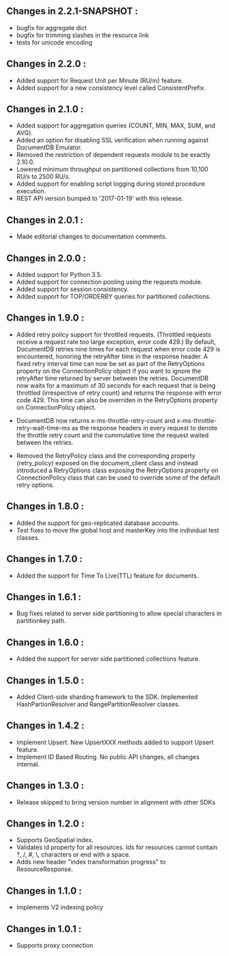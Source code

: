 ## Changes in 2.2.1-SNAPSHOT : ##

- bugfix for aggregate dict
- bugfix for trimming slashes in the resource link
- tests for unicode encoding

## Changes in 2.2.0 : ##

- Added support for Request Unit per Minute (RU/m) feature.
- Added support for a new consistency level called ConsistentPrefix.

## Changes in 2.1.0 : ##

- Added support for aggregation queries (COUNT, MIN, MAX, SUM, and AVG).
- Added an option for disabling SSL verification when running against DocumentDB Emulator.
- Removed the restriction of dependent requests module to be exactly 2.10.0.
- Lowered minimum throughput on partitioned collections from 10,100 RU/s to 2500 RU/s.
- Added support for enabling script logging during stored procedure execution.
- REST API version bumped to '2017-01-19' with this release.

## Changes in 2.0.1 : ##

- Made editorial changes to documentation comments.

## Changes in 2.0.0 : ##

- Added support for Python 3.5.
- Added support for connection pooling using the requests module.
- Added support for session consistency.
- Added support for TOP/ORDERBY queries for partitioned collections.

## Changes in 1.9.0 : ##

- Added retry policy support for throttled requests. (Throttled requests receive a request rate too large exception, error code 429.) 
  By default, DocumentDB retries nine times for each request when error code 429 is encountered, honoring the retryAfter time in the response header. 
  A fixed retry interval time can now be set as part of the RetryOptions property on the ConnectionPolicy object if you want to ignore the retryAfter time returned by server between the retries. 
  DocumentDB now waits for a maximum of 30 seconds for each request that is being throttled (irrespective of retry count) and returns the response with error code 429.
  This time can also be overriden in the RetryOptions property on ConnectionPolicy object.

- DocumentDB now returns x-ms-throttle-retry-count and x-ms-throttle-retry-wait-time-ms as the response headers in every request to denote the throttle retry count 
  and the cummulative time the request waited between the retries.

- Removed the RetryPolicy class and the corresponding property (retry_policy) exposed on the document_client class and instead introduced a RetryOptions class 
  exposing the RetryOptions property on ConnectionPolicy class that can be used to override some of the default retry options. 

## Changes in 1.8.0 : ##

- Added the support for geo-replicated database accounts.
- Test fixes to move the global host and masterKey into the individual test classes.

## Changes in 1.7.0 : ##

- Added the support for Time To Live(TTL) feature for documents.

## Changes in 1.6.1 : ##

- Bug fixes related to server side partitioning to allow special characters in partitionkey path.

## Changes in 1.6.0 : ##

- Added the support for server side partitioned collections feature.

## Changes in 1.5.0 : ##

- Added Client-side sharding framework to the SDK. Implemented HashPartionResolver and RangePartitionResolver classes.

## Changes in 1.4.2 : ##

- Implement Upsert. New UpsertXXX methods added to support Upsert feature.
- Implement ID Based Routing. No public API changes, all changes internal.

## Changes in 1.3.0 : ##

- Release skipped to bring version number in alignment with other SDKs

## Changes in 1.2.0 : ##

- Supports GeoSpatial index.
- Validates id property for all resources. Ids for resources cannot contain ?, /, #, \\, characters or end with a space.
- Adds new header "index transformation progress" to ResourceResponse.

## Changes in 1.1.0 : ##

- Implements V2 indexing policy

## Changes in 1.0.1 : ##

- Supports proxy connection
